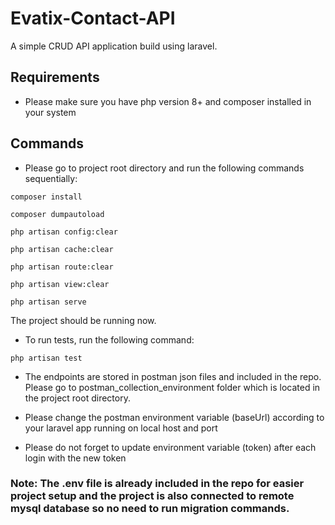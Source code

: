 
# Evatix-Contact-API

A simple CRUD API application build using laravel.

## Requirements

* Please make sure you have php version 8+ and composer installed in your system

## Commands

* Please go to project root directory and run the following commands sequentially:

`composer install`

`composer dumpautoload`

`php artisan config:clear`

`php artisan cache:clear`

`php artisan route:clear`

`php artisan view:clear`

`php artisan serve`

The project should be running now.

* To run tests, run the following command:

`php artisan test`

* The endpoints are stored in postman json files and included in the repo. Please go to postman_collection_environment folder which is located in the project root directory.

* Please change the postman environment variable (baseUrl) according to your laravel app running on local host and port

* Please do not forget to update environment variable (token) after each login with the new token

### Note: The .env file is already included in the repo for easier project setup and the project is also connected to remote mysql database so no need to run migration commands.